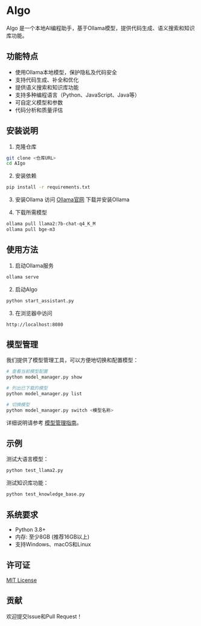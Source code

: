 # AIgo

AIgo 是一个本地AI编程助手，基于Ollama模型，提供代码生成、语义搜索和知识库功能。

## 功能特点

- 使用Ollama本地模型，保护隐私及代码安全
- 支持代码生成、补全和优化
- 提供语义搜索和知识库功能
- 支持多种编程语言（Python、JavaScript、Java等）
- 可自定义模型和参数
- 代码分析和质量评估

## 安装说明

1. 克隆仓库
```bash
git clone <仓库URL>
cd AIgo
```

2. 安装依赖
```bash
pip install -r requirements.txt
```

3. 安装Ollama
访问 [Ollama官网](https://ollama.com/download) 下载并安装Ollama

4. 下载所需模型
```bash
ollama pull llama2:7b-chat-q4_K_M
ollama pull bge-m3
```

## 使用方法

1. 启动Ollama服务
```bash
ollama serve
```

2. 启动AIgo
```bash
python start_assistant.py
```

3. 在浏览器中访问
```
http://localhost:8080
```

## 模型管理

我们提供了模型管理工具，可以方便地切换和配置模型：

```bash
# 查看当前模型配置
python model_manager.py show

# 列出已下载的模型
python model_manager.py list

# 切换模型
python model_manager.py switch <模型名称>
```

详细说明请参考 [模型管理指南](MODEL_GUIDE.md)。

## 示例

测试大语言模型：
```bash
python test_llama2.py
```

测试知识库功能：
```bash
python test_knowledge_base.py
```

## 系统要求

- Python 3.8+
- 内存: 至少8GB (推荐16GB以上)
- 支持Windows、macOS和Linux

## 许可证

[MIT License](LICENSE)

## 贡献

欢迎提交Issue和Pull Request！
